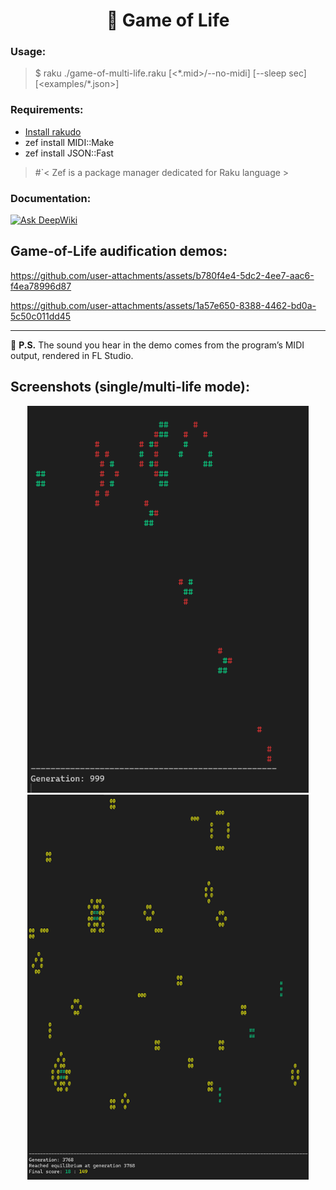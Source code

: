 <h1 align="center">🌱 Game of Life</h1>

### Usage:
  > $ raku ./game-of-multi-life.raku [<\*.mid>/--no-midi] [--sleep sec] [<examples/\*.json>]

### Requirements:
  - [Install rakudo](https://rakudo.org/downloads)
  - zef install MIDI::Make
  - zef install JSON::Fast
  > #`< Zef is a package manager dedicated for Raku language >

### Documentation:
<a href="https://deepwiki.com/amp1ee/game-of-life-MIDI"><img src="https://deepwiki.com/badge.svg" alt="Ask DeepWiki"></a>


## Game-of-Life audification demos:

https://github.com/user-attachments/assets/b780f4e4-5dc2-4ee7-aac6-f4ea78996d87


https://github.com/user-attachments/assets/1a57e650-8388-4462-bd0a-5c50c011dd45



---
📌 **P.S.** The sound you hear in the demo comes from the program’s MIDI output, rendered in FL Studio.

## Screenshots (single/multi-life mode):
<p align="center">
  <img src="assets/Capture.PNG"       alt="Game of Life preview" width="450">
  <img src="assets/Capture-multi.PNG" alt="Game of Life multi"   width="450">
</p>

